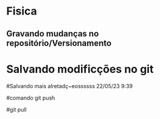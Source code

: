 # Fisica



## Gravando mudanças no repositório/Versionamento

# Salvando modificções no git

#Salvando mais alretadç~eossssss 22/05/23 9:39

#comando git push

#git pull
